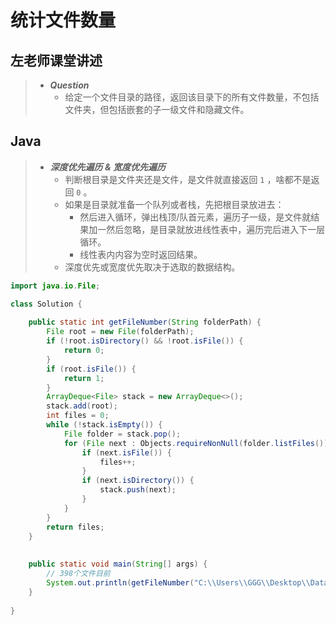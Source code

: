 # 统计文件数量

## 左老师课堂讲述

> - ***Question***
>   - 给定一个文件目录的路径，返回该目录下的所有文件数量，不包括文件夹，但包括嵌套的子一级文件和隐藏文件。

## Java

> - ***深度优先遍历 & 宽度优先遍历***
>   - 判断根目录是文件夹还是文件，是文件就直接返回 `1` ，啥都不是返回 `0` 。
>   - 如果是目录就准备一个队列或者栈，先把根目录放进去：
>     - 然后进入循环，弹出栈顶/队首元素，遍历子一级，是文件就结果加一然后忽略，是目录就放进线性表中，遍历完后进入下一层循环。
>     - 线性表内内容为空时返回结果。
>   - 深度优先或宽度优先取决于选取的数据结构。

```java
import java.io.File;

class Solution {
    
    public static int getFileNumber(String folderPath) {
        File root = new File(folderPath);
        if (!root.isDirectory() && !root.isFile()) {
            return 0;
        }
        if (root.isFile()) {
            return 1;
        }
        ArrayDeque<File> stack = new ArrayDeque<>();
        stack.add(root);
        int files = 0;
        while (!stack.isEmpty()) {
            File folder = stack.pop();
            for (File next : Objects.requireNonNull(folder.listFiles())) {
                if (next.isFile()) {
                    files++;
                }
                if (next.isDirectory()) {
                    stack.push(next);
                }
            }
        }
        return files;
    }
    
    
    public static void main(String[] args) {
        // 398个文件目前
        System.out.println(getFileNumber("C:\\Users\\GGG\\Desktop\\Data-Structure-and-Algorithm\\root"));
    }
    
}
```
